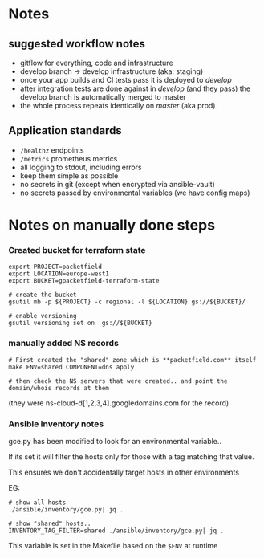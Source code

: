 # Notes

## suggested workflow notes
- gitflow for everything, code and infrastructure
- develop branch -> develop infrastructure (aka: staging)
- once your app builds and CI tests pass it is deployed to *develop*
- after integration tests are done against in *develop* (and they pass) the develop branch is automatically merged to master
- the whole process repeats identically on *master* (aka prod)

## Application standards

- `/healthz` endpoints
- `/metrics` prometheus metrics
- all logging to stdout, including errors
- keep them simple as possible
- no secrets in git (except when encrypted via ansible-vault)
- no secrets passed by environmental variables (we have config maps)

# Notes on manually done steps

### Created bucket for terraform state

```
export PROJECT=packetfield
export LOCATION=europe-west1
export BUCKET=gpacketfield-terraform-state

# create the bucket
gsutil mb -p ${PROJECT} -c regional -l ${LOCATION} gs://${BUCKET}/

# enable versioning
gsutil versioning set on  gs://${BUCKET}
```

### manually added NS records

```
# First created the "shared" zone which is **packetfield.com** itself
make ENV=shared COMPONENT=dns apply

# then check the NS servers that were created.. and point the domain/whois records at them
```
(they were ns-cloud-d[1,2,3,4].googledomains.com for the record)



### Ansible inventory notes

gce.py has been modified to look for an environmental variable..

If its set it will filter the hosts only for those with a tag matching that value.

This ensures we don't accidentally target hosts in other environments

EG:

```
# show all hosts
./ansible/inventory/gce.py| jq .

# show "shared" hosts..
INVENTORY_TAG_FILTER=shared ./ansible/inventory/gce.py| jq .

```

This variable is set in the Makefile based on the `$ENV` at runtime
